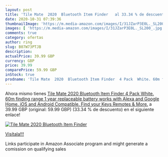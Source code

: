 ```yaml
---
layout: post
title: 'Tile Mate  2020  Bluetooth Item Finder   al 33.34 % de descuento'
date: 2020-10-31 07:39:36
thumbnailImage: 'https://m.media-amazon.com/images/I/31JZarP3E0L._SL200_.jpg'
images: [ 'https://m.media-amazon.com/images/I/31JZarP3E0L._SL200_.jpg' ]
comments: true
category: ofertas
author: ring
slug: B07W73PTJB
description:
actualPrice: 39.99 GBP
currency: GBP
price: 39.99
comparePrice: 59.99 GBP
inStock: true
prodname: 'Tile Mate  2020  Bluetooth Item Finder  4 Pack  White. 60m finding range  1 year replaceable battery  works with Alexa and Google Home. iOS and Android Compatible. Find your Keys  Remotes & More.'
---
```


Ahora mismo tienes [Tile Mate  2020  Bluetooth Item Finder  4 Pack  White. 60m finding range  1 year replaceable battery  works with Alexa and Google Home. iOS and Android Compatible. Find your Keys  Remotes & More.](https://www.amazon.co.uk/dp/B07W73PTJB/?tag=tolees0a-21) a 39.99 GBP (original: 59.99 GBP) (33.34 %  de descuento) en el siguiente enlace!

[![Tile Mate  2020  Bluetooth Item Finder  ](https://m.media-amazon.com/images/I/31JZarP3E0L._SL200_.jpg)](https://www.amazon.co.uk/dp/B07W73PTJB/?tag=tolees0a-21)

[Visítala!!!](https://www.amazon.co.uk/dp/B07W73PTJB/?tag=tolees0a-21)

Links participate in Amazon Associate program and might generate a comission on qualifying sales
